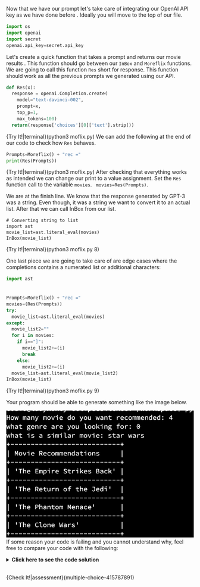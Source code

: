 Now that we have our prompt let's take care of integrating our OpenAI API key as we have done before . Ideally you will move to the top of our file. 
```python
import os
import openai
import secret
openai.api_key=secret.api_key
```

Let's create a quick function that takes a prompt and returns our movie results . This function should go between our `InBox` and `Moreflix` functions. We are going to call this function `Res` short for response. This function should work as  all the previous prompts we generated using our API. 
```python
def Res(x):
  response = openai.Completion.create(
    model="text-davinci-002",
    prompt=x,
    top_p=1,
    max_tokens=100)
  return(response['choices'][0]['text'].strip())
```
{Try It!|terminal}(python3 moflix.py)
We can add the following at the end of our code to check how `Res` behaves.

```python
Prompts=Moreflix() + "rec ="
print(Res(Prompts))
```
{Try It!|terminal}(python3 moflix.py)
After checking that everything works as intended we can change our print to a value assignment. Set the `Res` function call to the variable `movies`.
` movies=Res(Prompts)`.

We are at the finish line. We know that the response generated by GPT-3 was a string. Even though, it was a string we want to convert it to an actual list. After that we can call InBox from our list.  
```
# Converting string to list
import ast
movie_list=ast.literal_eval(movies)
InBox(movie_list)
```
{Try It!|terminal}(python3 moflix.py 8)

One last piece we are going to take care of are edge cases where the completions contains a numerated list or additional characters:

```python
import ast


Prompts=Moreflix() + "rec ="
movies=(Res(Prompts))
try:
  movie_list=ast.literal_eval(movies)
except:
  movie_list2=""
  for i in movies:
    if i=="]":
      movie_list2+=(i)
      break
    else:
      movie_list2+=(i)
  movie_list=ast.literal_eval(movie_list2)
InBox(movie_list)
```
{Try It!|terminal}(python3 moflix.py 9)

Your program should be able to generate something like the image below. 


![rec](rec.png)
If some reason your code is failing and you cannot understand why, feel free to compare your code with the following:
<details>
 <summary>
    <b> Click here to see the code solution</b>
 </summary><blockquote>

```python 
import os
import openai
import secret
openai.api_key=secret.api_key


import ast
# print element of a list in nice box for the user
def InBox(x):
  x=(["Movie Recommendations"]+x)
  #this gives you the longest string
  biggest = max(x, key = len)
  #THIS GETS the len of the biggest string
  biggest=len(biggest)
  #creating our box
  print("+" + "-" * (biggest + 2) + "+")
  for i in x:
    print("| " + i + (" "*(biggest-len(i))) + " |")
    print("+" + "-" * (biggest + 2) + "+")

def Res(x):
  response = openai.Completion.create(
    model="text-davinci-002",
    prompt=x,
    temperature=0,
    top_p=1,
    max_tokens=100)
  return(response['choices'][0]['text'].strip())

def Moreflix():
  # ask the user for different inputs
  number_recs=input('How many movies do you want recommended: ')
  genre=input('What genre are you looking for: ')
  similar=input('What is a similar movie: ')
  if number_recs=="0":
    number_recs=5
  if genre=="0" and similar=="0":
    return("In a python list form, give me " + str(number_recs) +" movie recommendation")
  if genre=="0" :
    return ("In a python list form, give me " + str(number_recs) +" movie recommendation, similar to " + similar)
  if similar=="0":
    return ("In a python list form, give me "+ str(number_recs)+ " " + genre + " movie recommendation")
  return ("In a python list form, give me "+str(number_recs)+" "+genre +" movie recommendation similar to " + similar)

Prompts=Moreflix() + "rec ="
movies=(Res(Prompts))
try:
  movie_list=ast.literal_eval(movies)
except:
  movie_list2=""
  for i in movies:
    if i=="]":
      movie_list2+=(i)
      break
    else:
      movie_list2+=(i)
  movie_list=ast.literal_eval(movie_list2)

InBox(movie_list)



```
 </blockquote></details>
<br>

{Check It!|assessment}(multiple-choice-415787891)
